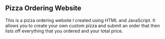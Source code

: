 ## Pizza Ordering Website

This is a pizza ordering website I created using HTML and JavaScript.
It allows you to create your own custom pizza and submit an order that then lists off everything that you ordered and your total price.
